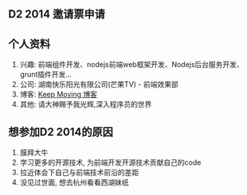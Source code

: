 D2 2014 邀请票申请
------
个人资料
------

1. 兴趣: 前端组件开发、nodejs前端web框架开发、Nodejs后台服务开发、grunt插件开发...
2. 公司: 湖南快乐阳光有限公司(芒果TV) - 前端效果部
3. 博客: [Keep Moving 博客](http://blog.csdn.net/a6383277) 
4. 其他: 请大神赐予我光辉,深入程序员的世界

想参加D2 2014的原因
-------
1. 膜拜大牛
2. 学习更多的开源技术, 为前端开发开源技术贡献自己的code
3. 拉近体会下自己与前端技术前沿的差距
4. 没见过世面, 想去杭州看看西湖妹纸

